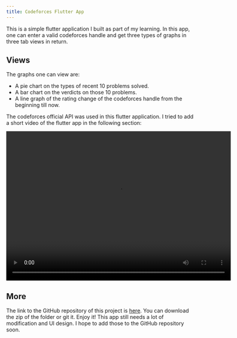 ```yaml
---
title: Codeforces Flutter App
---
```


This is a simple flutter application I built as part of my learning. In this app, one can enter a valid codeforces handle and get three types of graphs in three tab views in
return.

<!--more-->

## Views

The graphs one can view are:
 - A pie chart on the types of recent 10 problems solved.
 - A bar chart on the verdicts on those 10 problems.
 - A line graph of the rating change of the codeforces handle from the beginning till now.
 
The codeforces official API was used in this flutter application. I tried to add a short video of the flutter app in the following section:

<video width="600" height="400" controls loop>
  <source src="/portfolio/theme/img/CF_Flutter.webm" type="video/mp4">
Your browser does not support the video tag.
</video>

## More

The link to the GitHub repository of this project is [here](https://github.com/Abdus-Samee/Codeforces-Api-Flutter-App). You can download the zip of the folder or git it. Enjoy it!
This app still needs a lot of modification and UI design. I hope to add those to the GitHub repository soon.
